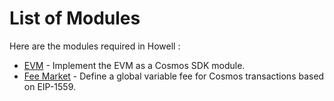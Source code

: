 <!--
order: 0
-->

# List of Modules

Here are the modules required in Howell :

- [EVM](evm/spec/README.md) - Implement the EVM as a Cosmos SDK module.
- [Fee Market](feemarket/spec/README.md) - Define a global variable fee for Cosmos transactions based on EIP-1559.